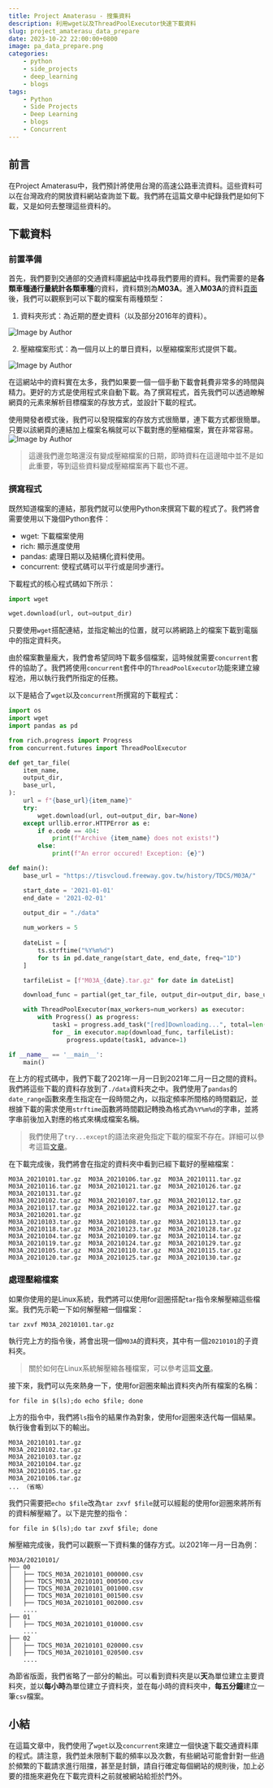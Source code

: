 ```yaml
---
title: Project Amaterasu - 搜集資料
description: 利用wget以及ThreadPoolExecutor快速下載資料
slug: project_amaterasu_data_prepare
date: 2023-10-22 22:00:00+0800
image: pa_data_prepare.png
categories:
    - python
    - side_projects
    - deep_learning
    - blogs
tags:
    - Python
    - Side Projects
    - Deep Learning
    - blogs
    - Concurrent
---
```


## 前言

在Project Amaterasu中，我們預計將使用台灣的高速公路車流資料。這些資料可以在台灣政府的開放資料網站查詢並下載。我們將在這篇文章中紀錄我們是如何下載，又是如何去整理這些資料的。

## 下載資料

### 前置準備

首先，我們要到交通部的交通資料庫[網站](https://tisvcloud.freeway.gov.tw/)中找尋我們要用的資料。我們需要的是**各類車種通行量統計各類車種**的資料，資料類別為**M03A**。進入**M03A**的資料[頁面](https://tisvcloud.freeway.gov.tw/history/TDCS/M03A/)後，我們可以觀察到可以下載的檔案有兩種類型：

1. 資料夾形式：為近期的歷史資料（以及部分2016年的資料）。

![Image by Author](data_snapshot_1.png)

2. 壓縮檔案形式：為一個月以上的單日資料，以壓縮檔案形式提供下載。

![Image by Author](data_snapshot_2.png)

在這網站中的資料實在太多，我們如果要一個一個手動下載會耗費非常多的時間與精力。更好的方式是使用程式來自動下載。為了撰寫程式，首先我們可以透過瞭解網頁的元素來解析目標檔案的存放方式，並設計下載的程式。

使用開發者模式後，我們可以發現檔案的存放方式很簡單，連下載方式都很簡單。只要以該網頁的連結加上檔案名稱就可以下載對應的壓縮檔案，實在非常容易。
![Image by Author](data_snapshot_3.png)

> 這邊我們邊忽略還沒有變成壓縮檔案的日期，即時資料在這邊暗中並不是如此重要，等到這些資料變成壓縮檔案再下載也不遲。

### 撰寫程式

既然知道檔案的連結，那我們就可以使用Python來撰寫下載的程式了。我們將會需要使用以下幾個Python套件：

* wget: 下載檔案使用
* rich: 顯示進度使用
* pandas: 處理日期以及結構化資料使用。
* concurrent: 使程式碼可以平行或是同步運行。

下載程式的核心程式碼如下所示：

```python
import wget

wget.download(url, out=output_dir)
```

只要使用`wget`搭配連結，並指定輸出的位置，就可以將網路上的檔案下載到電腦中的指定資料夾。

由於檔案數量龐大，我們會希望同時下載多個檔案，這時候就需要`concurrent`套件的協助了。我們將使用`concurrent`套件中的`ThreadPoolExecutor`功能來建立線程池，用以執行我們所指定的任務。

以下是結合了`wget`以及`concurrent`所撰寫的下載程式：

```python
import os
import wget
import pandas as pd

from rich.progress import Progress
from concurrent.futures import ThreadPoolExecutor

def get_tar_file(
    item_name,
    output_dir,
    base_url,
):
    url = f"{base_url}{item_name}"
    try:
        wget.download(url, out=output_dir, bar=None)
    except urllib.error.HTTPError as e:
        if e.code == 404:
            print(f"Archive {item_name} does not exists!")
        else:
            print(f"An error occured! Exception: {e}")

def main():
    base_url = "https://tisvcloud.freeway.gov.tw/history/TDCS/M03A/"

    start_date = '2021-01-01'
    end_date = '2021-02-01'

    output_dir = "./data"
    
    num_workers = 5
    
    dateList = [
        ts.strftime("%Y%m%d")
        for ts in pd.date_range(start_date, end_date, freq="1D")
    ]

    tarfileList = [f"M03A_{date}.tar.gz" for date in dateList]

    download_func = partial(get_tar_file, output_dir=output_dir, base_url=base_url)

    with ThreadPoolExecutor(max_workers=num_workers) as executor:
        with Progress() as progress:
            task1 = progress.add_task("[red]Downloading...", total=len(tarfileList))
            for _ in executor.map(download_func, tarfileList):
                progress.update(task1, advance=1)

if __name__ == '__main__':
    main()

```

在上方的程式碼中，我們下載了2021年一月一日到2021年二月一日之間的資料。我們將這些下載的資料存放到了`./data`資料夾之中。我們使用了`pandas`的`date_range`函數來產生指定在一段時間之內，以指定頻率所間格的時間戳記，並根據下載的需求使用`strftime`函數將時間戳記轉換為格式為`%Y%m%d`的字串，並將字串前後加入對應的格式來構成檔案名稱。

> 我們使用了`try...except`的語法來避免指定下載的檔案不存在。詳細可以參考這篇[文章](https://steam.oxxostudio.tw/category/python/basic/try-except.html)。

在下載完成後，我們將會在指定的資料夾中看到已經下載好的壓縮檔案：

```
M03A_20210101.tar.gz  M03A_20210106.tar.gz  M03A_20210111.tar.gz  M03A_20210116.tar.gz  M03A_20210121.tar.gz  M03A_20210126.tar.gz  M03A_20210131.tar.gz
M03A_20210102.tar.gz  M03A_20210107.tar.gz  M03A_20210112.tar.gz  M03A_20210117.tar.gz  M03A_20210122.tar.gz  M03A_20210127.tar.gz  M03A_20210201.tar.gz
M03A_20210103.tar.gz  M03A_20210108.tar.gz  M03A_20210113.tar.gz  M03A_20210118.tar.gz  M03A_20210123.tar.gz  M03A_20210128.tar.gz
M03A_20210104.tar.gz  M03A_20210109.tar.gz  M03A_20210114.tar.gz  M03A_20210119.tar.gz  M03A_20210124.tar.gz  M03A_20210129.tar.gz
M03A_20210105.tar.gz  M03A_20210110.tar.gz  M03A_20210115.tar.gz  M03A_20210120.tar.gz  M03A_20210125.tar.gz  M03A_20210130.tar.gz
```

### 處理壓縮檔案

如果你使用的是Linux系統，我們將可以使用for迴圈搭配`tar`指令來解壓縮這些檔案。我們先示範一下如何解壓縮一個檔案：

```shell
tar zxvf M03A_20210101.tar.gz
```

執行完上方的指令後，將會出現一個`M03A`的資料夾，其中有一個`20210101`的子資料夾。

> 關於如何在Linux系統解壓縮各種檔案，可以參考這篇[文章](https://note.drx.tw/2008/04/command.html)。

接下來，我們可以先來熱身一下，使用for迴圈來輸出資料夾內所有檔案的名稱：

```shell
for file in $(ls);do echo $file; done
```

上方的指令中，我們將`ls`指令的結果作為對象，使用for迴圈來迭代每一個結果。執行後會看到以下的輸出。

```
M03A_20210101.tar.gz
M03A_20210102.tar.gz
M03A_20210103.tar.gz
M03A_20210104.tar.gz
M03A_20210105.tar.gz
M03A_20210106.tar.gz
... （省略）
```

我們只需要把`echo $file`改為`tar zxvf $file`就可以經鬆的使用for迴圈來將所有的資料解壓縮了。以下是完整的指令：

```shell
for file in $(ls);do tar zxvf $file; done
```

解壓縮完成後，我們可以觀察一下資料集的儲存方式。以2021年一月一日為例：

```
M03A/20210101/
├── 00
│   ├── TDCS_M03A_20210101_000000.csv
│   ├── TDCS_M03A_20210101_000500.csv
│   ├── TDCS_M03A_20210101_001000.csv
│   ├── TDCS_M03A_20210101_001500.csv
│   ├── TDCS_M03A_20210101_002000.csv
    ....
├── 01
│   ├── TDCS_M03A_20210101_010000.csv
    ....
├── 02
│   ├── TDCS_M03A_20210101_020000.csv
│   ├── TDCS_M03A_20210101_020500.csv
    ....
```

為節省版面，我們省略了一部分的輸出。可以看到資料夾是以**天**為單位建立主要資料夾，並以**每小時**為單位建立子資料夾，並在每小時的資料夾中，**每五分鐘**建立一筆`csv`檔案。

## 小結

在這篇文章中，我們使用了`wget`以及`concurrent`來建立一個快速下載交通資料庫的程式。請注意，我們並未限制下載的頻率以及次數，有些網站可能會針對一些過於頻繁的下載請求進行阻擋，甚至是封鎖，請自行確定每個網站的規則後，加上必要的措施來避免在下載完資料之前就被網站給拒於門外。